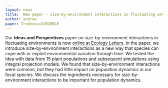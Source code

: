 ```yaml
---
layout: news
title:  New paper - size-by-environment interactions in fluctuating environments
author: andrew
paper: Tredennick2018ELE
---
```


Our **Ideas and Perspectives** paper on size-by-environment interactions in fluctuating environments is now [online at Ecology Letters](https://onlinelibrary.wiley.com/doi/abs/10.1111/ele.13154). In the paper, we introduce size-by-environment interactions as a new way that species can cope with or exploit environmental variation through time. We tested the idea with data from 15 plant populations and subsequent simulations using integral projection models. We found that size-by-environment interactions were common, but they had little impact on population dynamics in our focal species. We discuss the ingredients necessary for size-by-environment interactions to be important for population dynamics.